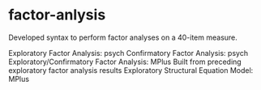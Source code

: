 # factor-anlysis
Developed syntax to perform factor analyses on a 40-item measure.

Exploratory Factor Analysis: psych
Confirmatory Factor Analysis: psych
Exploratory/Confirmatory Factor Analysis: MPlus
  Built from preceding exploratory factor analysis results
Exploratory Structural Equation Model: MPlus


